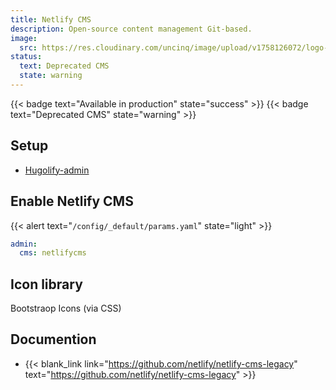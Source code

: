 ```yaml
---
title: Netlify CMS
description: Open-source content management Git-based.
image:
  src: https://res.cloudinary.com/uncinq/image/upload/v1758126072/logo-netlify-cms_yrrarb.svg
status:
  text: Deprecated CMS
  state: warning
---
```

{{< badge text="Available in production" state="success" >}}
{{< badge text="Deprecated CMS" state="warning" >}}

## Setup

- [Hugolify-admin](../setup/)

## Enable Netlify CMS

{{< alert text="`/config/_default/params.yaml`" state="light" >}}

```yaml
admin:
  cms: netlifycms
```

## Icon library

Bootstraop Icons (via CSS)

## Documention

- {{< blank_link link="https://github.com/netlify/netlify-cms-legacy" text="https://github.com/netlify/netlify-cms-legacy" >}}
